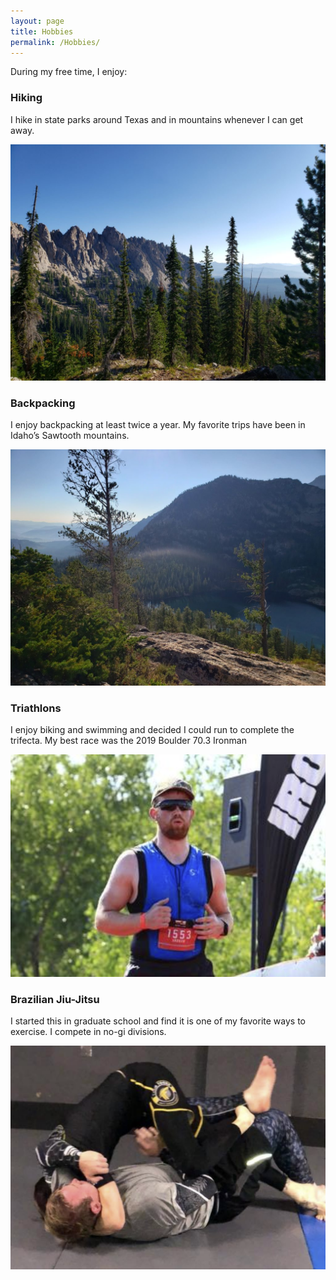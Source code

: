 ```yaml
---
layout: page
title: Hobbies
permalink: /Hobbies/
---
```


During my free time, I enjoy:

### Hiking

I hike in state parks around Texas and in mountains whenever I can get away.

![Sawtooth Mountains](/assets/sawtooths.jpg)

### Backpacking

I enjoy backpacking at least twice a year. My favorite trips have been in Idaho’s Sawtooth mountains.

![Alpine Lake](/assets/alpine_lake.jpg)

### Triathlons

I enjoy biking and swimming and decided I could run to complete the trifecta. My best race was the 2019 Boulder 70.3 Ironman

![Ironman](/assets/ironman.png)

### Brazilian Jiu-Jitsu

I started this in graduate school and find it is one of my favorite ways to exercise. I compete in no-gi divisions.

![Jiu Jitsu](/assets/jiujitsu.png)
